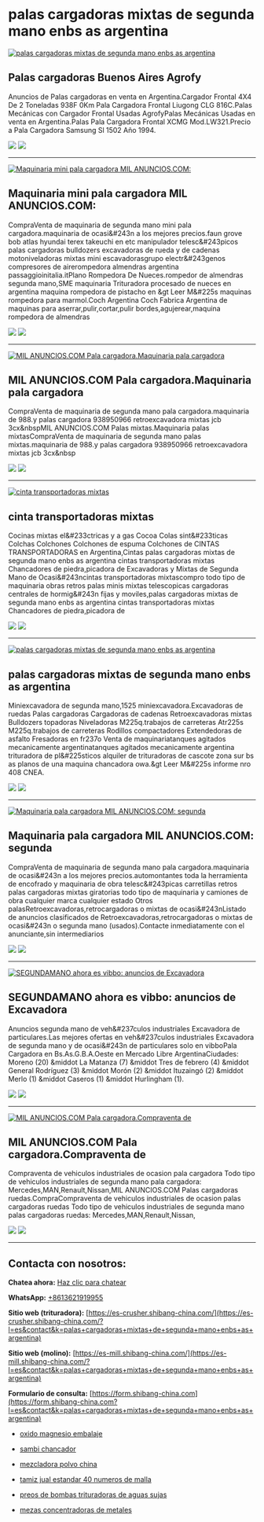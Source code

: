 # palas cargadoras mixtas de segunda mano enbs as argentina

<a href="https://swt.shibang-china.com/?l=es&img&k=palas+cargadoras+mixtas+de+segunda+mano+enbs+as+argentina" target="_blank">![palas cargadoras mixtas de segunda mano enbs as argentina](http://static.shibang-china.com/all-800x300/1455.jpg)</a>

## Palas cargadoras Buenos Aires Agrofy
Anuncios de Palas cargadoras en venta en Argentina.Cargador Frontal 4X4 De 2 Toneladas 938F 0Km Pala Cargadora Frontal Liugong CLG 816C.Palas Mecánicas con Cargador Frontal Usadas AgrofyPalas Mecánicas Usadas en venta en Argentina.Palas Pala Cargadora Frontal XCMG Mod.LW321.Precio a Pala Cargadora Samsung Sl 1502 Año 1994.


<a href="https://whatsapp.shibangsoft.com/WhatsApp.php" target="_blank" title="WhatsApp">![](http://static.shibang-china.com/icon/whatsapp.png)</a> <a href="https://swt.shibang-china.com/?l=es&icon&k=palas+cargadoras+mixtas+de+segunda+mano+enbs+as+argentina" target="_blank">![](http://static.shibang-china.com/icon/chat-es.png)</a>

---

<a href="https://swt.shibang-china.com/?l=es&img&k=palas+cargadoras+mixtas+de+segunda+mano+enbs+as+argentina" target="_blank">![Maquinaria mini pala cargadora MIL ANUNCIOS.COM:](http://static.shibang-china.com/all-800x300/754.jpg)</a>

## Maquinaria mini pala cargadora MIL ANUNCIOS.COM:
CompraVenta de maquinaria de segunda mano mini pala cargadora.maquinaria de ocasi&#243n a los mejores precios.faun grove bob atlas hyundai terex takeuchi en etc manipulador telesc&#243picos palas cargadoras bulldozers excavadoras de rueda y de cadenas motoniveladoras mixtas mini escavadorasgrupo electr&#243genos compresores de airerompedora almendras argentina passaggioinitalia.itPlano Rompedora De Nueces.rompedor de almendras segunda mano,SME maquinaria Trituradora procesado de nueces en argentina maquina rompedora de pistacho en &gt Leer M&#225s maquinas rompedora para marmol.Coch Argentina Coch Fabrica Argentina de maquinas para aserrar,pulir,cortar,pulir bordes,agujerear,maquina rompedora de almendras


<a href="https://whatsapp.shibangsoft.com/WhatsApp.php" target="_blank" title="WhatsApp">![](http://static.shibang-china.com/icon/whatsapp.png)</a> <a href="https://swt.shibang-china.com/?l=es&icon&k=palas+cargadoras+mixtas+de+segunda+mano+enbs+as+argentina" target="_blank">![](http://static.shibang-china.com/icon/chat-es.png)</a>

---

<a href="https://swt.shibang-china.com/?l=es&img&k=palas+cargadoras+mixtas+de+segunda+mano+enbs+as+argentina" target="_blank">![MIL ANUNCIOS.COM Pala cargadora.Maquinaria pala cargadora](http://static.shibang-china.com/all-800x300/1485.jpg)</a>

## MIL ANUNCIOS.COM Pala cargadora.Maquinaria pala cargadora
CompraVenta de maquinaria de segunda mano pala cargadora.maquinaria de 988.y palas cargadora 938950966 retroexcavadora mixtas jcb 3cx&nbspMIL ANUNCIOS.COM Palas mixtas.Maquinaria palas mixtasCompraVenta de maquinaria de segunda mano palas mixtas.maquinaria de 988.y palas cargadora 938950966 retroexcavadora mixtas jcb 3cx&nbsp


<a href="https://whatsapp.shibangsoft.com/WhatsApp.php" target="_blank" title="WhatsApp">![](http://static.shibang-china.com/icon/whatsapp.png)</a> <a href="https://swt.shibang-china.com/?l=es&icon&k=palas+cargadoras+mixtas+de+segunda+mano+enbs+as+argentina" target="_blank">![](http://static.shibang-china.com/icon/chat-es.png)</a>

---

<a href="https://swt.shibang-china.com/?l=es&img&k=palas+cargadoras+mixtas+de+segunda+mano+enbs+as+argentina" target="_blank">![cinta transportadoras mixtas](http://static.shibang-china.com/all-800x300/1088.jpg)</a>

## cinta transportadoras mixtas
Cocinas mixtas el&#233ctricas y a gas Cocoa Colas sint&#233ticas Colchas Colchones Colchones de espuma Colchones de CINTAS TRANSPORTADORAS en Argentina,Cintas palas cargadoras mixtas de segunda mano enbs as argentina cintas transportadoras mixtas Chancadores de piedra,picadora de Excavadoras y Mixtas de Segunda Mano de Ocasi&#243ncintas transportadoras mixtascompro todo tipo de maquinaria obras retros palas minis mixtas telescopicas cargadoras centrales de hormig&#243n fijas y moviles,palas cargadoras mixtas de segunda mano enbs as argentina cintas transportadoras mixtas Chancadores de piedra,picadora de


<a href="https://whatsapp.shibangsoft.com/WhatsApp.php" target="_blank" title="WhatsApp">![](http://static.shibang-china.com/icon/whatsapp.png)</a> <a href="https://swt.shibang-china.com/?l=es&icon&k=palas+cargadoras+mixtas+de+segunda+mano+enbs+as+argentina" target="_blank">![](http://static.shibang-china.com/icon/chat-es.png)</a>

---

<a href="https://swt.shibang-china.com/?l=es&img&k=palas+cargadoras+mixtas+de+segunda+mano+enbs+as+argentina" target="_blank">![palas cargadoras mixtas de segunda mano enbs as argentina](http://static.shibang-china.com/all-800x300/931.jpg)</a>

## palas cargadoras mixtas de segunda mano enbs as argentina
Miniexcavadora de segunda mano,1525 miniexcavadora.Excavadoras de ruedas Palas cargadoras Cargadoras de cadenas Retroexcavadoras mixtas Bulldozers topadoras Niveladoras M225q.trabajos de carreteras Atr225s M225q.trabajos de carreteras Rodillos compactadores Extendedoras de asfalto Fresadoras en fr237o Venta de maquinariatanques agitados mecanicamente argentinatanques agitados mecanicamente argentina trituradora de pl&#225sticos alquiler de trituradoras de cascote zona sur bs as planos de una maquina chancadora owa.&gt Leer M&#225s informe nro 408 CNEA.


<a href="https://whatsapp.shibangsoft.com/WhatsApp.php" target="_blank" title="WhatsApp">![](http://static.shibang-china.com/icon/whatsapp.png)</a> <a href="https://swt.shibang-china.com/?l=es&icon&k=palas+cargadoras+mixtas+de+segunda+mano+enbs+as+argentina" target="_blank">![](http://static.shibang-china.com/icon/chat-es.png)</a>

---

<a href="https://swt.shibang-china.com/?l=es&img&k=palas+cargadoras+mixtas+de+segunda+mano+enbs+as+argentina" target="_blank">![Maquinaria pala cargadora MIL ANUNCIOS.COM: segunda](http://static.shibang-china.com/all-800x300/827.jpg)</a>

## Maquinaria pala cargadora MIL ANUNCIOS.COM: segunda
CompraVenta de maquinaria de segunda mano pala cargadora.maquinaria de ocasi&#243n a los mejores precios.automontantes toda la herramienta de encofrado y maquinaria de obra telesc&#243picas carretillas retros palas cargadoras mixtas giratorias todo tipo de maquinaria y camiones de obra cualquier marca cualquier estado Otros palasRetroexcavadoras,retrocargadoras o mixtas de ocasi&#243nListado de anuncios clasificados de Retroexcavadoras,retrocargadoras o mixtas de ocasi&#243n o segunda mano (usados).Contacte inmediatamente con el anunciante,sin intermediarios


<a href="https://whatsapp.shibangsoft.com/WhatsApp.php" target="_blank" title="WhatsApp">![](http://static.shibang-china.com/icon/whatsapp.png)</a> <a href="https://swt.shibang-china.com/?l=es&icon&k=palas+cargadoras+mixtas+de+segunda+mano+enbs+as+argentina" target="_blank">![](http://static.shibang-china.com/icon/chat-es.png)</a>

---

<a href="https://swt.shibang-china.com/?l=es&img&k=palas+cargadoras+mixtas+de+segunda+mano+enbs+as+argentina" target="_blank">![SEGUNDAMANO ahora es vibbo: anuncios de Excavadora](http://static.shibang-china.com/all-800x300/1106.jpg)</a>

## SEGUNDAMANO ahora es vibbo: anuncios de Excavadora
Anuncios segunda mano de veh&#237culos industriales Excavadora de particulares.Las mejores ofertas en veh&#237culos industriales Excavadora de segunda mano y de ocasi&#243n de particulares solo en vibboPala Cargadora en Bs.As.G.B.A.Oeste en Mercado Libre ArgentinaCiudades: Moreno (20) &middot La Matanza (7) &middot Tres de febrero (4) &middot General Rodríguez (3) &middot Morón (2) &middot Ituzaingó (2) &middot Merlo (1) &middot Caseros (1) &middot Hurlingham (1).


<a href="https://whatsapp.shibangsoft.com/WhatsApp.php" target="_blank" title="WhatsApp">![](http://static.shibang-china.com/icon/whatsapp.png)</a> <a href="https://swt.shibang-china.com/?l=es&icon&k=palas+cargadoras+mixtas+de+segunda+mano+enbs+as+argentina" target="_blank">![](http://static.shibang-china.com/icon/chat-es.png)</a>

---

<a href="https://swt.shibang-china.com/?l=es&img&k=palas+cargadoras+mixtas+de+segunda+mano+enbs+as+argentina" target="_blank">![MIL ANUNCIOS.COM Pala cargadora.Compraventa de](http://static.shibang-china.com/all-800x300/1525.jpg)</a>

## MIL ANUNCIOS.COM Pala cargadora.Compraventa de
Compraventa de vehiculos industriales de ocasion pala cargadora Todo tipo de vehiculos industriales de segunda mano pala cargadora: Mercedes,MAN,Renault,Nissan,MIL ANUNCIOS.COM Palas cargadoras ruedas.CompraCompraventa de vehiculos industriales de ocasion palas cargadoras ruedas Todo tipo de vehiculos industriales de segunda mano palas cargadoras ruedas: Mercedes,MAN,Renault,Nissan,


<a href="https://whatsapp.shibangsoft.com/WhatsApp.php" target="_blank" title="WhatsApp">![](http://static.shibang-china.com/icon/whatsapp.png)</a> <a href="https://swt.shibang-china.com/?l=es&icon&k=palas+cargadoras+mixtas+de+segunda+mano+enbs+as+argentina" target="_blank">![](http://static.shibang-china.com/icon/chat-es.png)</a>

---
## Contacta con nosotros:

**Chatea ahora:** [Haz clic para chatear](https://swt.shibang-china.com?l=es&contact&k=palas+cargadoras+mixtas+de+segunda+mano+enbs+as+argentina)

**WhatsApp:**  [+8613621919955](https://whatsapp.shibangsoft.com/WhatsApp.php)

**Sitio web (trituradora):** [https://es-crusher.shibang-china.com/](https://es-crusher.shibang-china.com/?l=es&contact&k=palas+cargadoras+mixtas+de+segunda+mano+enbs+as+argentina)

**Sitio web (molino):** [https://es-mill.shibang-china.com/](https://es-mill.shibang-china.com/?l=es&contact&k=palas+cargadoras+mixtas+de+segunda+mano+enbs+as+argentina)

**Formulario de consulta:** [https://form.shibang-china.com](https://form.shibang-china.com?l=es&contact&k=palas+cargadoras+mixtas+de+segunda+mano+enbs+as+argentina)

* [oxido magnesio embalaje](../95/oxido%20magnesio%20embalaje.md)

* [sambi chancador](../90/sambi%20chancador.md)

* [mezcladora polvo china](../94/mezcladora%20polvo%20china.md)

* [tamiz jual estandar 40 numeros de malla](../82/tamiz%20jual%20estandar%2040%20numeros%20de%20malla.md)

* [preos de bombas trituradoras de aguas sujas](../90/preos%20de%20bombas%20trituradoras%20de%20aguas%20sujas.md)

* [mezas concentradoras de metales](../86/mezas%20concentradoras%20de%20metales.md)